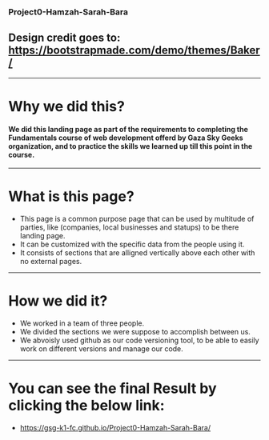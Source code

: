 ### Project0-Hamzah-Sarah-Bara 
## Design credit goes to: https://bootstrapmade.com/demo/themes/Baker/

--- 
# Why we did this? 
#### We did this landing page as part of the requirements to completing the Fundamentals course of web development offerd by Gaza Sky Geeks organization, and to practice the skills we learned up till this point in the course. 
---

# What is this page?
- This page is a common purpose page that can be used by multitude of parties, like (companies, local businesses and statups) to be there landing page. 
- It can be customized with the specific data from the people using it. 
- It consists of sections that are alligned vertically above each other with no external pages. 
--- 

# How we did it? 
- We worked in a team of three people. 
- We divided the sections we were suppose to accomplish between us. 
- We abvoisly used github as our code versioning tool, to be able to easily work on different versions and manage our code. 
---

# You can see the final Result by clicking the below link: 
- https://gsg-k1-fc.github.io/Project0-Hamzah-Sarah-Bara/
